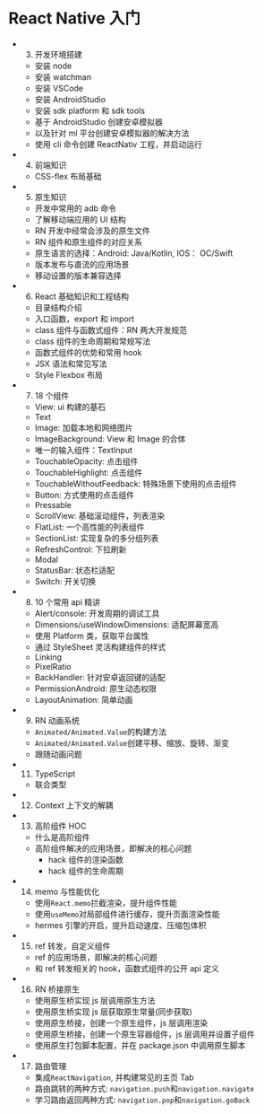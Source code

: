 # React Native 入门

- 3. 开发环境搭建
  - 安装 node
  - 安装 watchman
  - 安装 VSCode
  - 安装 AndroidStudio
  - 安装 sdk platform 和 sdk tools
  - 基于 AndroidStudio 创建安卓模拟器
  - 以及针对 ml 平台创建安卓模拟器的解决方法
  - 使用 cli 命令创建 ReactNativ 工程，并启动运行
- 4. 前端知识
  - CSS-flex 布局基础
- 5. 原生知识
  - 开发中常用的 adb 命令
  - 了解移动端应用的 UI 结构
  - RN 开发中经常会涉及的原生文件
  - RN 组件和原生组件的对应关系
  - 原生语言的选择：Android: Java/Kotlin, IOS： OC/Swift
  - 版本发布与直流的应用场景
  - 移动设置的版本兼容选择
- 6. React 基础知识和工程结构
  - 目录结构介绍
  - 入口函数，export 和 import
  - class 组件与函数式组件：RN 两大开发规范
  - class 组件的生命周期和常规写法
  - 函数式组件的优势和常用 hook
  - JSX 语法和常见写法
  - Style Flexbox 布局
- 7. 18 个组件
  - View: ui 构建的基石
  - Text
  - Image: 加载本地和网络图片
  - ImageBackground: View 和 Image 的合体
  - 唯一的输入组件：TextInput
  - TouchableOpacity: 点击组件
  - TouchableHighlight: 点击组件
  - TouchableWithoutFeedback: 特殊场景下使用的点击组件
  - Button: 方式使用的点击组件
  - Pressable
  - ScrollView: 基础滚动组件，列表渲染
  - FlatList: 一个高性能的列表组件
  - SectionList: 实现复杂的多分组列表
  - RefreshControl: 下拉刷新
  - Modal
  - StatusBar: 状态栏适配
  - Switch: 开关切换
- 8. 10 个常用 api 精讲
  - Alert/console: 开发周期的调试工具
  - Dimensions/useWindowDimensions: 适配屏幕宽高
  - 使用 Platform 类，获取平台属性
  - 通过 StyleSheet 灵活构建组件的样式
  - Linking
  - PixelRatio
  - BackHandler: 针对安卓返回键的适配
  - PermissionAndroid: 原生动态权限
  - LayoutAnimation: 简单动画
- 9. RN 动画系统
  - `Animated/Animated.Value`的构建方法
  - `Animated/Animated.Value`创建平移、缩放、旋转、渐变
  - 跟随动画问题
- 11. TypeScript
  - 联合类型
- 12. Context 上下文的解耦
- 13. 高阶组件 HOC
  - 什么是高阶组件
  - 高阶组件解决的应用场景，即解决的核心问题
    - hack 组件的渲染函数
    - hack 组件的生命周期
- 14. memo 与性能优化
  - 使用`React.memo`拦截渲染，提升组件性能
  - 使用`useMemo`对局部组件进行缓存，提升页面渲染性能
  - hermes 引擎的开启，提升启动速度、压缩包体积
- 15. ref 转发，自定义组件
  - ref 的应用场景，即解决的核心问题
  - 和 ref 转发相关的 hook，函数式组件的公开 api 定义
- 16. RN 桥接原生
  - 使用原生桥实现 js 层调用原生方法
  - 使用原生桥实现 js 层获取原生常量(同步获取)
  - 使用原生桥接，创建一个原生组件，js 层调用渲染
  - 使用原生桥接，创建一个原生容器组件，js 层调用并设置子组件
  - 使用原生打包脚本配置，并在 package.json 中调用原生脚本
- 17. 路由管理
  - 集成`ReactNavigation`, 并构建常见的主页 Tab
  - 路由跳转的两种方式: `navigation.push`和`navigation.navigate`
  - 学习路由返回两种方式: `navigation.pop`和`navigation.goBack`
